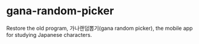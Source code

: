 # gana-random-picker
Restore the old program, 가나랜덤뽑기(gana random picker), the mobile app for studying Japanese characters.
